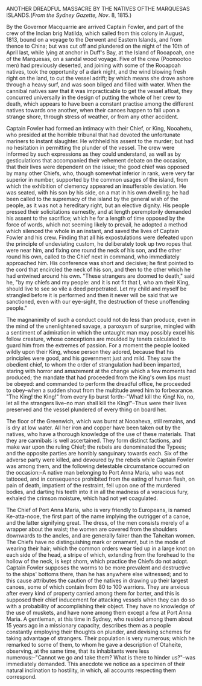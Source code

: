 ANOTHER DREADFUL
                        MASSACRE BY THE NATIVES OFTHE MARQUESAS ISLANDS.(*From the Sydney Gazette, Nov*. 8,
                        1815.)By the Governor Macquarrie are arrived Captain Fowler, and part of the crew
                    of the Indian brig Matilda, which sailed from this colony in
                    August, 1813, bound on a voyage to the Derwent and Eastern Islands,
                    and from thence to China; but was cut off and plundered on
                    the night of the 10th of April last, while lying at anchor in Duff's Bay,
                    at the Island of Rooapoah, one of the Marquesas, on a sandal wood voyage.
                    Five of the crew (Poomootoo men) had previously deserted, and joining
                    with some of the Rooapoah natives, took the opportunity of a dark night,
                    and the wind blowing fresh right on the land, to cut the vessel adrift; by
                    which means she drove ashore through a heavy surf, and was soon bilged
                    and filled with water. When the cannibal natives saw that it was
                    impracticable to get the vessel afloat, they concurred universally in the
                    design of putting the whole of her crew to death, which appears to have been a constant practise among the different
                    natives towards one another, when their canoes happen to fall upon a
                    strange shore, through stress of weather, or from any other accident.Captain Fowler had formed an intimacy with their Chief, or King, Nooahetu,
                    who presided at the horrible tribunal that had devoted the unfortunate
                    mariners to instant slaughter. He withheld his assent to the
                        murder; but had no hesitation in permitting the plunder of
                    the vessel. The crew were informed by such expressions as
                    they could understand, as well as by gesticulations that
                    accompanied their vehement debate on the occasion, that their lives were
                    dependent on the issue; the good chief was opposed by many other Chiefs,
                    who, though somewhat inferior in rank, were very far superior in
                    number, supported by the common usages of the island, from which the
                    exhibition of clemency appeared an insufferable deviation. He was seated,
                    with his son by his side, on a mat in his own dwelling; he had been
                    called to the supremacy of the island by the general wish of the people, as
                    it was not a hereditary right, but an elective dignity. His people pressed
                    their solicitations earnestly, and at length peremptorily demanded his assent to the sacrifice; which he for a length of time opposed
                    by the force of words, which not seeming likely to prevail, he
                    adopted a method which silenced the whole in an instant, and
                    saved the lives of Captain Fowler and his crew. Finding that all his expostulations were defeated upon the principle of undeviating custom, he deliberately took up two ropes that were
                    near him, and fixing one round the neck of his son, and the other round his
                    own, called to the Chief next in command, who immediately approached him.
                    His conference was short and decisive; he first pointed to the cord
                    that encircled the neck of his son, and then to the other which he had
                    entwined around his own. "These strangers are doomed to death," said he,
                    "by my chiefs and my people: and it is not fit that I, who am their
                    King, should live to see so vile a deed perpetrated. Let my
                    child and myself be strangled before it is performed and then it never will
                    be said that we sanctioned, even with our eye-sight, the destruction of
                    these unoffending people."The magnanimity of such a conduct could not do less than produce, even in
                    the mind of the unenlightened savage, a paroxysm of surprise,
                    mingled with a sentiment of admiration in which the untaught man
                    may possibly excel his fellow creature, whose conceptions are moulded
                    by tenets calculated to guard him from the extremes of passion. For a
                    moment the people looked wildly upon their King, whose person they adored,
                        because that his principles were good, and his government
                    just and mild. They saw the obedient chief, to whom the order of
                    strangulation had been imparted, staring with horror and amazement at the
                    change which a few moments had produced; the mandate that had proceeded from the King's own lips must be obeyed: and commanded
                    to perform the dreadful office, he proceeded to obey–when
                    a sudden shout from the multitude awed him to forbearance. "The King! the
                    King!" from every lip burst forth:–"What! kill the King! No,
                    no, let all the strangers live–no man shall kill the
                    King!"–Thus were their lives preserved and the vessel plundered
                    of every thing on board her.The floor of the Greenwich, which was burnt at Nooaheva, still remains, and
                    is dry at low water. All her iron and copper have been taken out by the
                    natives, who have a thorough knowledge of the use of these materials. That they are cannibals is well ascertained. They form distinct
                    factions, and make war upon the ruling Chief; the rebels are denominated
                    the Typees; and the opposite parties are horribly sanguinary towards
                    each. Six of the adverse party were killed, and devoured by
                    the rebels while Captain Fowler was among them, and the following
                    detestable circumstance occurred on the occasion:–A
                    native man belonging to Port Anna Maria, who was not tattooed, and in
                        consequence prohibited from the eating of human flesh, on
                    pain of death, impatient of the restraint, fell upon one of the
                    murdered bodies, and darting his teeth into it in all the madness of a
                    voracious fury, exhaled the crimson moisture, which had not yet
                    coagulated.The Chief of Port Anna Maria, who is very friendly to Europeans, is named
                    Ke-atta-nooe, the first part of the name implying the outrigger of a canoe,
                    and the latter signifying great. The dress, of the men consists merely
                    of a wrapper about the waist; the women are covered from the shoulders
                    downwards to the ancles, and are generally fairer than the Taheitan women.
                    The Chiefs have no distinguishing mark or ornament, but in the mode of
                    wearing their hair; which the common orders wear tied up in a large knot on
                    each side of the head, a stripe of which, extending from the forehead to
                    the hollow of the neck, is kept shorn, which practice the Chiefs do
                    not adopt. Captain Fowler supposes the worms to be more prevalent and
                    destructive to the ships' bottoms there, than he has anywhere else
                    witnessed; and to this cause attributes the caution of the natives in
                        drawing up their largest canoes, some of which contain from
                    80 to 100 warriors. They are anxious after every kind of property
                    carried among them for barter, and this is supposed their chief inducement
                    for attacking vessels when they can do so with a probability of accomplishing their object. They have no knowledge of the use
                    of muskets, and have none among them except a few at Port Anna Maria. A
                    gentleman, at this time in Sydney, who resided among them about 15
                    years ago in a missionary capacity, describes them as a people
                    constantly employing their thoughts on plunder, and devising schemes for
                    taking advantage of strangers. Their population is very numerous; which he
                    remarked to some of them, to whom he gave a description of Otaheite,
                    observing, at the same time, that its inhabitants were less
                    numerous:–"Cannot we go and take them? What is there to hinder
                    us?"–was immediately demanded. This anecdote we notice as a specimen
                    of their natural inclination to hostility, in which, all accounts respecting them correspond.
